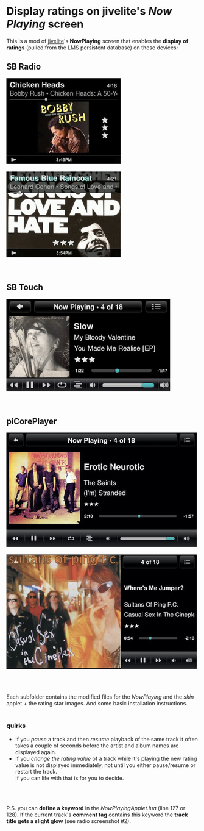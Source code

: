 Display ratings on jivelite's *Now Playing* screen
====

This is a mod of [jivelite](https://github.com/ralph-irving/jivelite)'s **NowPlaying** screen that enables the **display of ratings** (pulled from the LMS persistent database) on these devices:

## **SB Radio**
![screenshot1](screenshots/radio1.jpg)<br><br>
![screenshot2](screenshots/radio2.jpg)<br><br><br>

## **SB Touch**
![screenshot1](screenshots/touch.jpg)<br><br><br>

## **piCorePlayer**
![screenshot1](screenshots/pcp1.jpg)<br><br>
![screenshot2](screenshots/pcp2.jpg)<br><br>

<br>

Each subfolder contains the modified files for the *NowPlaying* and the *skin* applet + the rating star images. And some basic installation instructions.
<br><br>


### quirks
* If you *pause* a track and then *resume* playback of the same track it often takes a couple of seconds before the artist and album names are displayed again.
* If you *change the rating value* of a track while it's playing the new rating value is not displayed immediately, not until you either pause/resume or restart the track.<br>If you can life with that is for you to decide.

<br><br>

P.S. you can **define a keyword** in the *NowPlayingApplet.lua* (line 127 or 128). If the current track's **comment tag** contains this keyword the **track title gets a slight glow** (see radio screenshot #2).